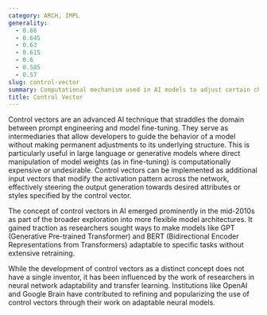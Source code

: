 ```yaml
---
category: ARCH, IMPL
generality:
  - 0.66
  - 0.645
  - 0.63
  - 0.615
  - 0.6
  - 0.585
  - 0.57
slug: control-vector
summary: Computational mechanism used in AI models to adjust certain characteristics of the model's outputs based on specific parameters or conditions.
title: Control Vector
---
```


Control vectors are an advanced AI technique that straddles the domain between prompt engineering and model fine-tuning. They serve as intermediaries that allow developers to guide the behavior of a model without making permanent adjustments to its underlying structure. This is particularly useful in large language or generative models where direct manipulation of model weights (as in fine-tuning) is computationally expensive or undesirable. Control vectors can be implemented as additional input vectors that modify the activation pattern across the network, effectively steering the output generation towards desired attributes or styles specified by the control vector.

The concept of control vectors in AI emerged prominently in the mid-2010s as part of the broader exploration into more flexible model architectures. It gained traction as researchers sought ways to make models like GPT (Generative Pre-trained Transformer) and BERT (Bidirectional Encoder Representations from Transformers) adaptable to specific tasks without extensive retraining.

While the development of control vectors as a distinct concept does not have a single inventor, it has been influenced by the work of researchers in neural network adaptability and transfer learning. Institutions like OpenAI and Google Brain have contributed to refining and popularizing the use of control vectors through their work on adaptable neural models.
